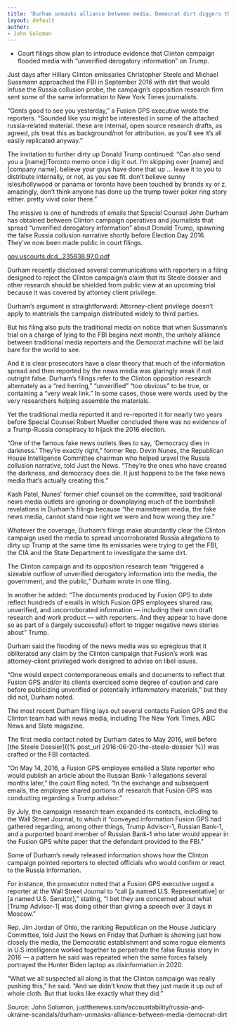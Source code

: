 ```yaml
---
title: 'Durham unmasks alliance between media, Democrat dirt diggers that triggered false Russia story'
layout: default
author:
- John Solomon
---
```


- Court filings show plan to introduce evidence that Clinton campaign flooded media with “unverified derogatory information” on Trump.

Just days after Hillary Clinton emissaries Christopher Steele and Michael Sussmann approached the FBI in September 2016 with dirt that would infuse the Russia collusion probe, the campaign’s opposition research firm sent some of the same information to New York Times journalists.

“Gents good to see you yesterday,” a Fusion GPS executive wrote the reporters. “Sounded like you might be interested in some of the attached russia-related material. these are internal, open source research drafts, as agreed, pls treat this as background/not for attribution. as you’ll see it’s all easily replicated anyway.”

The invitation to further dirty up Donald Trump continued: “Can also send you a [name]/Toronto memo once i dig it out. I’m skipping over [name] and [company name]. believe your guys have done that up … leave it to you to distribute internally, or not, as you see fit. don’t believe sunny isles/hollywood or panama or toronto have been touched by brands xy or z. amazingly, don’t think anyone has done up the trump tower poker ring story either. pretty vivid color there.”

The missive is one of hundreds of emails that Special Counsel John Durham has obtained between Clinton campaign operatives and journalists that spread “unverified derogatory information” about Donald Trump, spawning the false Russia collusion narrative shortly before Election Day 2016. They’ve now been made public in court filings.

[gov.uscourts.dcd\_.235638.97.0.pdf](https://justthenews.com/sites/default/files/2022-04/gov.uscourts.dcd_.235638.97.0.pdf)

Durham recently disclosed several communications with reporters in a filing designed to reject the Clinton campaign’s claim that its Steele dossier and other research should be shielded from public view at an upcoming trial because it was covered by attorney client privilege.

Durham’s argument is straightforward: Attorney-client privilege doesn’t apply to materials the campaign distributed widely to third parties.

But his filing also puts the traditional media on notice that when Sussmann’s trial on a charge of lying to the FBI begins next month, the unholy alliance between traditional media reporters and the Democrat machine will be laid bare for the world to see.

And it is clear prosecutors have a clear theory that much of the information spread and then reported by the news media was glaringly weak if not outright false. Durham’s filings refer to the Clinton opposition research alternately as a “red herring,” “unverified” “too obvious” to be true, or containing a “very weak link.” In some cases, those were words used by the very researchers helping assemble the materials.

Yet the traditional media reported it and re-reported it for nearly two years before Special Counsel Robert Mueller concluded there was no evidence of a Trump-Russia conspiracy to hijack the 2016 election.

“One of the famous fake news outlets likes to say, ‘Democracy dies in darkness.’ They’re exactly right,” former Rep. Devin Nunes, the Republican House Intelligence Committee chairman who helped uravel the Russia collusion narrative, told Just the News. “They’re the ones who have created the darkness, and democracy does die. It just happens to be the fake news media that’s actually creating this.”

Kash Patel, Nunes’ former chief counsel on the committee, said traditional news media outlets are ignoring or downplaying much of the bombshell revelations in Durham’s filings because “the mainstream media, the fake news media, cannot stand how right we were and how wrong they are.”

Whatever the coverage, Durham’s filings make abundantly clear the Clinton campaign used the media to spread uncorroborated Russia allegations to dirty up Trump at the same time its emissaries were trying to get the FBI, the CIA and the State Department to investigate the same dirt.

The Clinton campaign and its opposition research team “triggered a sizeable outflow of unverified derogatory information into the media, the government, and the public,” Durham wrote in one filing.

In another he added: “The documents produced by Fusion GPS to date reflect hundreds of emails in which Fusion GPS employees shared raw, unverified, and uncorroborated information — including their own draft research and work product — with reporters. And they appear to have done so as part of a (largely successful) effort to trigger negative news stories about” Trump.

Durham said the flooding of the news media was so egregious that it obliterated any claim by the Clinton campaign that Fusion’s work was attorney-client privileged work designed to advise on libel issues.

“One would expect contemporaneous emails and documents to reflect that Fusion GPS and/or its clients exercised some degree of caution and care before publicizing unverified or potentially inflammatory materials,” but they did not, Durham noted.

The most recent Durham filing lays out several contacts Fusion GPS and the Clinton team had with news media, including The New York Times, ABC News and Slate magazine.

The first media contact noted by Durham dates to May 2016, well before [the Steele Dossier]({% post_url 2016-06-20-the-steele-dossier %}) was crafted or the FBI contacted.

“On May 14, 2016, a Fusion GPS employee emailed a Slate reporter who would publish an article about the Russian Bank-1 allegations several months later,” the court fling noted. “In the exchange and subsequent emails, the employee shared portions of research that Fusion GPS was conducting regarding a Trump advisor.”

By July, the campaign research team expanded its contacts, including to the Wall Street Journal, to which it “conveyed information Fusion GPS had gathered regarding, among other things, Trump Advisor-1, Russian Bank-1, and a purported board member of Russian Bank-1 who later would appear in the Fusion GPS white paper that the defendant provided to the FBI.”

Some of Durham’s newly released information shows how the Clinton campaign pointed reporters to elected officials who would confirm or react to the Russia information.

For instance, the prosecutor noted that a Fusion GPS executive urged a reporter at the Wall Street Journal to “call [a named U.S. Representative] or [a named U.S. Senator],” stating, “I bet they are concerned about what [Trump Advisor-1] was doing other than giving a speech over 3 days in Moscow.”

Rep. Jim Jordan of Ohio, the ranking Republican on the House Judiciary Committee, told Just the News on Friday that Durham is showing just how closely the media, the Democratic establishment and some rogue elements in U.S intelligence worked together to perpetrate the false Russia story in 2016 — a pattern he said was repeated when the same forces falsely portrayed the Hunter Biden laptop as disinformation in 2020.

“What we all suspected all along is that the Clinton campaign was really pushing this,” he said. “And we didn’t know that they just made it up out of whole cloth. But that looks like exactly what they did.”

Source: John Solomon, justthenews.com/accountability/russia-and-ukraine-scandals/durham-unmasks-alliance-between-media-democrat-dirt
